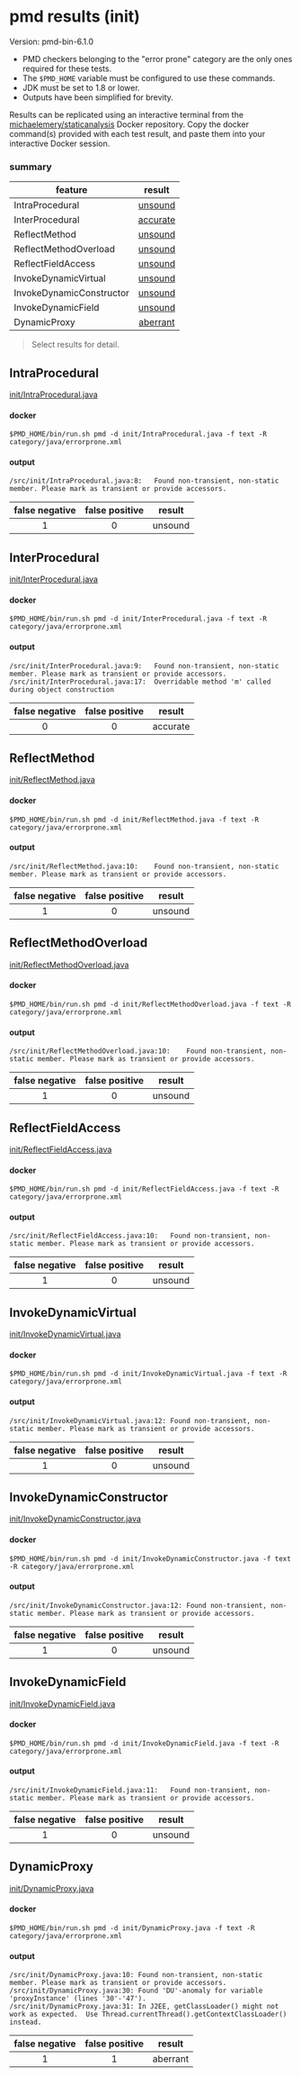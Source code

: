 # pmd results (init)

Version: pmd-bin-6.1.0

* PMD checkers belonging to the "error prone" category are the only ones required for these tests.
* The `$PMD_HOME` variable must be configured to use these commands.
* JDK must be set to 1.8 or lower.
* Outputs have been simplified for brevity.

Results can be replicated using an interactive terminal from the [michaelemery/staticanalysis](https://cloud.docker.com/u/michaelemery/repository/docker/michaelemery/staticanalysis) Docker repository. Copy the docker command(s) provided with each test result, and paste them into your interactive Docker session. 

### summary

| feature | result |
| --- | :---: |
| IntraProcedural | [unsound](https://github.com/michaelemery/staticanalysis/blob/master/init/findbugs.md#IntraProcedural) |
| InterProcedural | [accurate](https://github.com/michaelemery/staticanalysis/blob/master/init/findbugs.md#InterProcedural) |
| ReflectMethod | [unsound](https://github.com/michaelemery/staticanalysis/blob/master/init/findbugs.md#reflectmethodinvoke) |
| ReflectMethodOverload | [unsound](https://github.com/michaelemery/staticanalysis/blob/master/init/findbugs.md#reflectmethodinvoke) |
| ReflectFieldAccess | [unsound](https://github.com/michaelemery/staticanalysis/blob/master/init/findbugs.md#reflectoverloadinvoke) |
| InvokeDynamicVirtual | [unsound](https://github.com/michaelemery/staticanalysis/blob/master/init/findbugs.md#reflectmethodhandle) |
| InvokeDynamicConstructor | [unsound](https://github.com/michaelemery/staticanalysis/blob/master/init/findbugs.md#reflectfieldaccess) |
| InvokeDynamicField | [unsound](https://github.com/michaelemery/staticanalysis/blob/master/init/findbugs.md#reflectfieldaccess) |
| DynamicProxy | [aberrant](https://github.com/michaelemery/staticanalysis/blob/master/init/findbugs.md#dynamicproxy) |

> Select results for detail.

## IntraProcedural

[init/IntraProcedural.java](https://github.com/michaelemery/staticanalysis/blob/master/init/IntraProcedural.java)

#### docker

```
$PMD_HOME/bin/run.sh pmd -d init/IntraProcedural.java -f text -R category/java/errorprone.xml
```

#### output

```
/src/init/IntraProcedural.java:8:	Found non-transient, non-static member. Please mark as transient or provide accessors.
```

| false negative | false positive | result |
| :---: | :---: | :---: |
| 1 | 0 | unsound |

## InterProcedural

[init/InterProcedural.java](https://github.com/michaelemery/staticanalysis/blob/master/init/InterProcedural.java)

#### docker

```
$PMD_HOME/bin/run.sh pmd -d init/InterProcedural.java -f text -R category/java/errorprone.xml
```

#### output

```
/src/init/InterProcedural.java:9:	Found non-transient, non-static member. Please mark as transient or provide accessors.
/src/init/InterProcedural.java:17:	Overridable method 'm' called during object construction
```

| false negative | false positive | result |
| :---: | :---: | :---: |
| 0 | 0 | accurate |

## ReflectMethod

[init/ReflectMethod.java](https://github.com/michaelemery/staticanalysis/blob/master/init/ReflectMethod.java)

#### docker

```
$PMD_HOME/bin/run.sh pmd -d init/ReflectMethod.java -f text -R category/java/errorprone.xml
```

#### output

```
/src/init/ReflectMethod.java:10:	Found non-transient, non-static member. Please mark as transient or provide accessors.
```

| false negative | false positive | result |
| :---: | :---: | :---: |
| 1 | 0 | unsound |

## ReflectMethodOverload

[init/ReflectMethodOverload.java](https://github.com/michaelemery/staticanalysis/blob/master/init/ReflectMethodOverload.java)

#### docker

```
$PMD_HOME/bin/run.sh pmd -d init/ReflectMethodOverload.java -f text -R category/java/errorprone.xml
```

#### output

```
/src/init/ReflectMethodOverload.java:10:	Found non-transient, non-static member. Please mark as transient or provide accessors.
```

| false negative | false positive | result |
| :---: | :---: | :---: |
| 1 | 0 | unsound |

## ReflectFieldAccess

[init/ReflectFieldAccess.java](https://github.com/michaelemery/staticanalysis/blob/master/init/ReflectFieldAccess.java)

#### docker

```
$PMD_HOME/bin/run.sh pmd -d init/ReflectFieldAccess.java -f text -R category/java/errorprone.xml
```

#### output

```
/src/init/ReflectFieldAccess.java:10:	Found non-transient, non-static member. Please mark as transient or provide accessors.
```

| false negative | false positive | result |
| :---: | :---: | :---: |
| 1 | 0 | unsound |

## InvokeDynamicVirtual

[init/InvokeDynamicVirtual.java](https://github.com/michaelemery/staticanalysis/blob/master/init/InvokeDynamicVirtual.java)

#### docker

```
$PMD_HOME/bin/run.sh pmd -d init/InvokeDynamicVirtual.java -f text -R category/java/errorprone.xml
```

#### output

```
/src/init/InvokeDynamicVirtual.java:12:	Found non-transient, non-static member. Please mark as transient or provide accessors.
```

| false negative | false positive | result |
| :---: | :---: | :---: |
| 1 | 0 | unsound |

## InvokeDynamicConstructor

[init/InvokeDynamicConstructor.java](https://github.com/michaelemery/staticanalysis/blob/master/init/InvokeDynamicConstructor.java)

#### docker

```
$PMD_HOME/bin/run.sh pmd -d init/InvokeDynamicConstructor.java -f text -R category/java/errorprone.xml
```

#### output

```
/src/init/InvokeDynamicConstructor.java:12:	Found non-transient, non-static member. Please mark as transient or provide accessors.
```

| false negative | false positive | result |
| :---: | :---: | :---: |
| 1 | 0 | unsound |

## InvokeDynamicField

[init/InvokeDynamicField.java](https://github.com/michaelemery/staticanalysis/blob/master/init/InvokeDynamicField.java)

#### docker

```
$PMD_HOME/bin/run.sh pmd -d init/InvokeDynamicField.java -f text -R category/java/errorprone.xml
```

#### output

```
/src/init/InvokeDynamicField.java:11:	Found non-transient, non-static member. Please mark as transient or provide accessors.
```

| false negative | false positive | result |
| :---: | :---: | :---: |
| 1 | 0 | unsound |

## DynamicProxy

[init/DynamicProxy.java](https://github.com/michaelemery/staticanalysis/blob/master/init/DynamicProxy.java)

#### docker

```
$PMD_HOME/bin/run.sh pmd -d init/DynamicProxy.java -f text -R category/java/errorprone.xml
```

#### output

```
/src/init/DynamicProxy.java:10:	Found non-transient, non-static member. Please mark as transient or provide accessors.
/src/init/DynamicProxy.java:30:	Found 'DU'-anomaly for variable 'proxyInstance' (lines '30'-'47').
/src/init/DynamicProxy.java:31:	In J2EE, getClassLoader() might not work as expected.  Use Thread.currentThread().getContextClassLoader() instead.
```

| false negative | false positive | result |
| :---: | :---: | :---: |
| 1 | 1 | aberrant |

